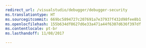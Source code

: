 ```yaml
---
redirect_url: /visualstudio/debugger/debugger-security
ms.translationtype: HT
ms.sourcegitcommit: 669bc5894727c207691a7e37937f432d98fee8b1
ms.openlocfilehash: 155b634df0627d6e33a471a44f6307d636f397df
ms.contentlocale: pt-br
ms.lasthandoff: 11/08/2017

---
```

